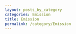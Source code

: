 ```yaml
---
layout: posts_by_category
categories: Emission
title: Emission
permalink: /category/Emission
---
```


